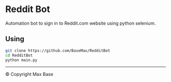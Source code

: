 # Reddit Bot

Automation bot to sign in to Reddit.com website using python selenium.

## Using

```bash
git clone https://github.com/BaseMax/RedditBot
cd RedditBot
python main.py
```

-------------

© Copyright Max Base
